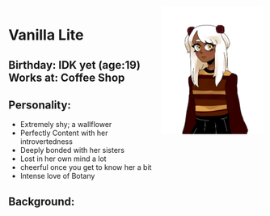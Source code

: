 <img src= "https://github.com/Pixelmation/Monster_Chan/blob/master/Images/vanlight.png" width = 40% height = 40% align = "right">

<h1>
  Vanilla Lite
</h1>

<h2>
  Birthday: IDK yet (age:19) <br>
  Works at: Coffee Shop
</h2>

<h2>
  Personality:
</h2>

<ul>
  <li>Extremely shy; a wallflower</li>
  <li>Perfectly Content with her introvertedness</li>
  <li>Deeply bonded with her sisters</li>
  <li>Lost in her own mind a lot</li>
  <li>cheerful once you get to know her a bit</li>
  <li>Intense love of Botany</li>
</ul>

<h2>
  Background:
</h2>

<p>
  
</p>

<p>
  
</p>
